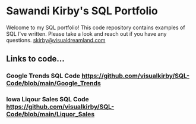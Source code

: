 # Sawandi Kirby's SQL Portfolio
Welcome to my SQL portfolio! This code repository contains examples of SQL I've written. Please take a look and reach out if you have any questions. skirby@visualdreamland.com
## Links to code...
### Google Trends SQL Code https://github.com/visualkirby/SQL-Code/blob/main/Google_Trends
### Iowa Liqour Sales SQL Code https://github.com/visualkirby/SQL-Code/blob/main/Liquor_Sales
